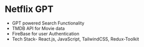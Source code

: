 # Netflix GPT

- GPT powered Search Functionality
- TMDB API for Movie data
- FireBase for user Authentication
- Tech Stack- React.js, JavaScript, TailwindCSS, Redux-Toolkit
